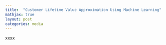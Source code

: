 ```yaml
---
title:  "Customer Lifetime Value Approximation Using Machine Learning"
mathjax: true
layout: post
categories: media
---
```



xxxx